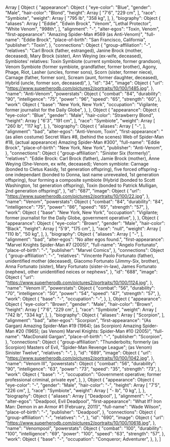 Array [
  Object {
    "appearance": Object {
      "eye-color": "Blue",
      "gender": "Male",
      "hair-color": "Blond",
      "height": Array [
        "7'6",
        "229 cm",
      ],
      "race": "Symbiote",
      "weight": Array [
        "795 lb",
        "358 kg",
      ],
    },
    "biography": Object {
      "aliases": Array [
        "Eddie",
        "Edwin Brock",
        "Venom",
        "Lethal Protector",
        "White Venom",
        "998th",
      ],
      "alignment": "-",
      "alter-egos": "Toxin, Venom",
      "first-appearance": "Amazing Spider-Man #569 (as Anti-Venom)",
      "full-name": "Eddie Brock",
      "place-of-birth": "San Francisco, California",
      "publisher": "Toxin",
    },
    "connections": Object {
      "group-affiliation": "-",
      "relatives": "Carl Brock (father, estranged), Janine Brock (mother, deceased), Mary Brock (sister), Ann Weying (ex-wife, deceased), Symbiotes' relatives: Toxin Symbiote (current symbiote, former grandson), Venom Symbiote (former symbiote, grandfather, former brother), Agony, Phage, Riot, Lasher (uncles, former sons), Scorn (sister, former niece), Carnage (father, former son), Scream (aunt, former daughter, deceased), Hybrid (uncle, former son, deceased)",
    },
    "id": "34",
    "image": Object {
      "url": "https://www.superherodb.com/pictures2/portraits/10/100/1485.jpg",
    },
    "name": "Anti-Venom",
    "powerstats": Object {
      "combat": "84",
      "durability": "90",
      "intelligence": "75",
      "power": "96",
      "speed": "65",
      "strength": "60",
    },
    "work": Object {
      "base": "New York, New York",
      "occupation": "Vigilante; former journalist for the Daily Globe",
    },
  },
  Object {
    "appearance": Object {
      "eye-color": "Blue",
      "gender": "Male",
      "hair-color": "Strawberry Blond",
      "height": Array [
        "6'3",
        "191 cm",
      ],
      "race": "Symbiote",
      "weight": Array [
        "260 lb",
        "117 kg",
      ],
    },
    "biography": Object {
      "aliases": Array [
        "-",
      ],
      "alignment": "bad",
      "alter-egos": "Anti-Venom, Toxin",
      "first-appearance": "(as alien costume) Secret Wars #8, (behind the scenes) Web of Spider-Man #18, (actual appearance) Amazing Spider-Man #300",
      "full-name": "Eddie Brock",
      "place-of-birth": "New York, New York",
      "publisher": "Anti-Venom",
    },
    "connections": Object {
      "group-affiliation": "Sinister Six (formerly)",
      "relatives": "Eddie Brock: Carl Brock (father), Jamie Brock (mother), Anne Weying (She-Venom, ex wife, deceased); Venom symbiote: Carnage (bonded to Cletus Kasidy, 1st generation offspring), five forced offspring - one independant (bonded to Donna, last name unrevealed, 1st generation offspring), four forming a composite symbiote (Hybrid (bonded to Scott Washington, 1st generation offspring), Toxin (bonded to Patrick Mulligan, 2nd generation offspring)",
    },
    "id": "687",
    "image": Object {
      "url": "https://www.superherodb.com/pictures2/portraits/10/100/22.jpg",
    },
    "name": "Venom",
    "powerstats": Object {
      "combat": "84",
      "durability": "84",
      "intelligence": "75",
      "power": "86",
      "speed": "65",
      "strength": "57",
    },
    "work": Object {
      "base": "New York, New York",
      "occupation": "Vigilante; former journalist for the Daily Globe, government operative",
    },
  },
  Object {
    "appearance": Object {
      "eye-color": "Brown",
      "gender": "Male",
      "hair-color": "Black",
      "height": Array [
        "5'9",
        "175 cm",
      ],
      "race": "null",
      "weight": Array [
        "110 lb",
        "50 kg",
      ],
    },
    "biography": Object {
      "aliases": Array [
        "-",
      ],
      "alignment": "bad",
      "alter-egos": "No alter egos found.",
      "first-appearance": "Marvel Knights Spider-Man #7 (2005)",
      "full-name": "Angelo Fortunato",
      "place-of-birth": "-",
      "publisher": "Marvel Comics",
    },
    "connections": Object {
      "group-affiliation": "-",
      "relatives": "Vincente Paolo Fortunato (father), unidentified mother (deceased), Giacomo Fortunato (Jimmy-Six, brother), Anna Fortunato (sister), Mary Fortunato (sister-in-law), James Fortunato (nephew), other unidentified neices or nephews",
    },
    "id": "688",
    "image": Object {
      "url": "https://www.superherodb.com/pictures2/portraits/10/100/1124.jpg",
    },
    "name": "Venom II",
    "powerstats": Object {
      "combat": "56",
      "durability": "70",
      "intelligence": "50",
      "power": "54",
      "speed": "47",
      "strength": "57",
    },
    "work": Object {
      "base": "-",
      "occupation": "-",
    },
  },
  Object {
    "appearance": Object {
      "eye-color": "Brown",
      "gender": "Male",
      "hair-color": "Brown",
      "height": Array [
        "7'6",
        "229 cm",
      ],
      "race": "Symbiote",
      "weight": Array [
        "742 lb",
        "334 kg",
      ],
    },
    "biography": Object {
      "aliases": Array [
        "Scorpion",
      ],
      "alignment": "bad",
      "alter-egos": "Scorpion",
      "first-appearance": "(As Gargan) Amazing Spider-Man #19 (1964); (as Scorpion) Amazing Spider-Man #20 (1965); (as Venom) Marvel Knights: Spider-Man #10 (2005)",
      "full-name": "MacDonald Gargan",
      "place-of-birth": "-",
      "publisher": "Scorpion",
    },
    "connections": Object {
      "group-affiliation": "Thunderbolts; formerly (as Scorpion) Masters of Evil, \"Spider-Man Revenge League\"; (as Venom) Sinister Twelve",
      "relatives": "-",
    },
    "id": "689",
    "image": Object {
      "url": "https://www.superherodb.com/pictures2/portraits/10/100/1042.jpg",
    },
    "name": "Venom III",
    "powerstats": Object {
      "combat": "56",
      "durability": "90",
      "intelligence": "63",
      "power": "73",
      "speed": "35",
      "strength": "73",
    },
    "work": Object {
      "base": "-",
      "occupation": "Government operative; former professional criminal, private eye",
    },
  },
  Object {
    "appearance": Object {
      "eye-color": "-",
      "gender": "Male",
      "hair-color": "-",
      "height": Array [
        "7'5",
        "226 cm",
      ],
      "race": "Symbiote",
      "weight": Array [
        "- lb",
        "0 kg",
      ],
    },
    "biography": Object {
      "aliases": Array [
        "Deadpool",
      ],
      "alignment": "-",
      "alter-egos": "Deadpool, Evil Deadpool",
      "first-appearance": "What If? Iron Man: Demon in an Armor #1 (February, 2011)",
      "full-name": "Wade Wilson",
      "place-of-birth": "-",
      "publisher": "Deadpool",
    },
    "connections": Object {
      "group-affiliation": "-",
      "relatives": "-",
    },
    "id": "690",
    "image": Object {
      "url": "https://www.superherodb.com/pictures2/portraits/10/100/10618.jpg",
    },
    "name": "Venompool",
    "powerstats": Object {
      "combat": "100",
      "durability": "100",
      "intelligence": "69",
      "power": "100",
      "speed": "63",
      "strength": "57",
    },
    "work": Object {
      "base": "-",
      "occupation": "Conqueror; Adventurer",
    },
  },
]